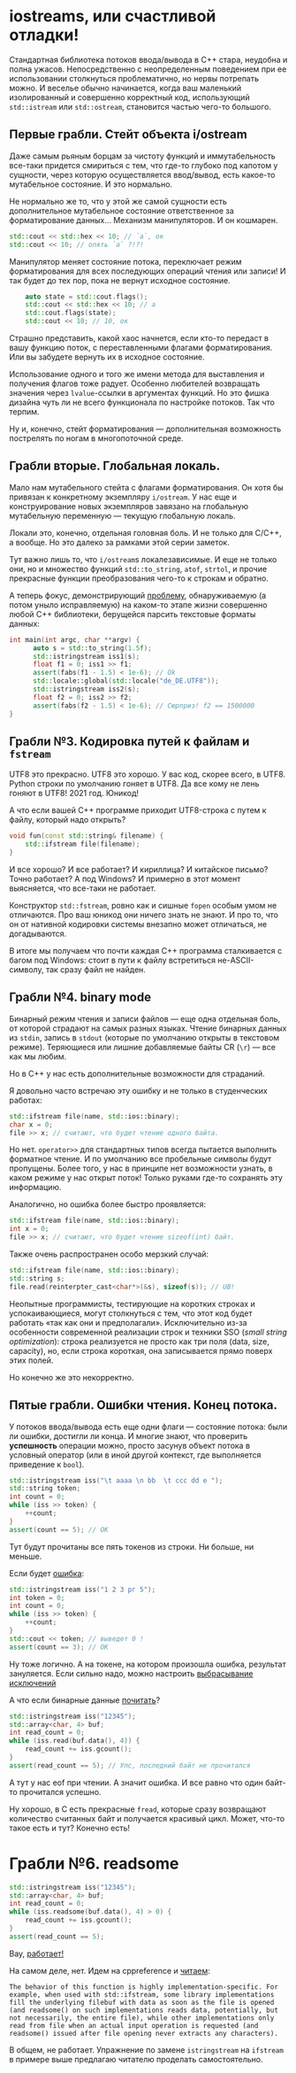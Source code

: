 # iostreams, или счастливой отладки!

Стандартная библиотека потоков ввода/вывода в C++ стара, неудобна и полна ужасов.
Непосредственно с неопределенным поведением при ее использовании столкнуться проблематично, но нервы потрепать можно. И веселье обычно начинается, когда ваш маленький изолированный и совершенно корректный код, использующий `std::istream` или `std::ostream`, становится частью чего-то большого.

## Первые грабли. Стейт объекта i/ostream

Даже самым рьяным борцам за чистоту функций и иммутабельность все-таки придется
смириться с тем, что где-то глубоко под капотом у сущности, через которую осуществляется
ввод/вывод, есть какое-то мутабельное состояние. И это нормально.

Не нормально же то, что у этой же самой сущности есть дополнительное мутабельное состояние
ответственное за форматирование данных... Механизм манипуляторов. И он кошмарен.

```C++
std::cout << std::hex << 10; // `a`, ок
std::cout << 10; // опять `a` ?!?!
```

Манипулятор меняет состояние потока, переключает режим форматирования для всех последующих
операций чтения или записи! И так будет до тех пор, пока не вернут исходное состояние.

```C++
    auto state = std::cout.flags();
    std::cout << std::hex << 10; // a
    std::cout.flags(state);
    std::cout << 10; // 10, ок
```

Страшно представить, какой хаос начнется, если кто-то передаст в вашу функцию
поток, с переставленными флагами форматирования. Или вы забудете вернуть их в исходное
состояние. 

Использование одного и того же имени метода для выставления и получения флагов
тоже радует. Особенно любителей возвращать значения через `lvalue`-ссылки в аргументах функций. Но это фишка дизайна чуть ли не всего функционала по настройке потоков. Так что терпим.

Ну и, конечно, стейт форматирования — дополнительная возможность пострелять по ногам в многопоточной среде.

## Грабли вторые. Глобальная локаль.

Мало нам мутабельного стейта с флагами форматирования. Он хотя бы привязан к конкретному экземпляру `i/ostream`. У нас еще и конструирование новых экземпляров завязано на глобальную мутабельную переменную — текущую глобальную локаль.

Локали это, конечно, отдельная головная боль. И не только для C/C++, а вообще.
Но это далеко за рамками этой серии заметок.

Тут важно лишь то, что `i/ostream`s локалезависимые. И еще не только они, но и множество 
функций `std::to_string`, `atof`, `strtol`, и прочие прекрасные функции преобразования чего-то к строкам и обратно.

А теперь фокус, демонстрирующий [проблему](https://rextester.com/YNIVO68121), обнаруживаемую (а потом уныло исправляемую) на каком-то этапе жизни совершенно любой C++ библиотеки, берущейся парсить текстовые форматы данных:

```C++
int main(int argc, char **argv) {
      auto s = std::to_string(1.5f);
      std::istringstream iss1(s);
      float f1 = 0; iss1 >> f1;
      assert(fabs(f1 - 1.5) < 1e-6); // Ok
      std::locale::global(std::locale("de_DE.UTF8"));
      std::istringstream iss2(s);
      float f2 = 0; iss2 >> f2;
      assert(fabs(f2 - 1.5) < 1e-6); // Сюрприз! f2 == 1500000
}
```


## Грабли №3. Кодировка путей к файлам и `fstream`

UTF8 это прекрасно. UTF8 это хорошо. У вас код, скорее всего, в UTF8. Python
строки по умолчанию гоняет в UTF8. Да все кому не лень гоняют в UTF8! 2021 год. Юникод!

А что если вашей C++ программе приходит UTF8-строка 
с путем к файлу, который надо открыть?


```C++
void fun(const std::string& filename) {
    std::ifstream file(filename);
}
```

И все хорошо? И все работает? И кириллица? И китайское письмо? Точно работает?
А под Windows? И примерно в этот момент выясняется, что все-таки не работает.

Конструктор `std::fstream`, ровно как и сишные `fopen` особым умом не отличаются.
Про ваш юникод они ничего знать не знают. И про то, что он от нативной кодировки системы
внезапно может отличаться, не догадываются.

В итоге мы получаем что почти каждая C++ программа сталкивается с багом под Windows: 
стоит в пути к файлу встретиться не-ASCII-символу, так сразу файл не найден.

## Грабли №4. binary mode

Бинарный режим чтения и записи файлов — еще одна отдельная боль, от которой
страдают на самых разных языках. Чтение бинарных данных из `stdin`, запись в `stdout` (которые по умолчанию открыты в текстовом режиме). Теряющиеся или лишние добавляемые байты CR (`\r`) — все как мы любим.

Но в C++ у нас есть дополнительные возможности для страданий.

Я довольно часто встречаю эту ошибку и не только в студенческих работах:

```C++
std::ifstream file(name, std::ios::binary);
char x = 0;
file >> x; // считают, что будет чтение одного байта.
```

Но нет. `operator>>` для стандартных типов всегда пытается выполнить форматное чтение.
И по умолчанию все пробельные символы будут пропущены. Более того, у нас в принципе
нет возможности узнать, в каком режиме у нас открыт поток! Только руками где-то сохранять
эту информацию.

Аналогично, но ошибка более быстро проявляется:

```C++
std::ifstream file(name, std::ios::binary);
int x = 0;
file >> x; // считают, что будет чтение sizeof(int) байт.
```

Также очень распространен особо мерзкий случай:

```C++
std::ifstream file(name, std::ios::binary);
std::string s;
file.read(reinterpter_cast<char*>(&s), sizeof(s)); // UB!
```

Неопытные программисты, тестирующие на коротких строках и успокаивающиеся, могут
столкнуться с тем, что этот код будет работать «так как они и предполагали». Исключительно
из-за особенности современной реализации строк и техники SSO (_small string optimization_):
строка реализуется не просто как три поля (data, size, capacity), но, если строка короткая, она 
записывается прямо поверх этих полей.

Но конечно же это некорректно.

## Пятые грабли. Ошибки чтения. Конец потока.

У потоков ввода/вывода есть еще одни флаги — состояние потока: были ли ошибки,
достигли ли конца. И многие знают, что проверить __успешность__ операции можно, просто засунув объект
потока в условный оператор (или в иной другой контекст, где выполняется приведение к `bool`).

```C++
std::istringstream iss("\t aaaa \n bb  \t ccc dd e ");
std::string token;
int count = 0;
while (iss >> token) {
    ++count;
}
assert(count == 5); // OK
```

Тут будут прочитаны все пять токенов из строки. Ни больше, ни меньше.

Если будет [ошибка](https://godbolt.org/z/cYcGo5W89):

```C++
std::istringstream iss("1 2 3 рг 5");
int token = 0;
int count = 0;
while (iss >> token) {
    ++count;
}
std::cout << token; // выведет 0 ! 
assert(count == 3); // OK
```

Ну тоже логично. А на токене, на котором произошла ошибка, результат зануляется.
Если сильно надо, можно настроить [выбрасывание исключений](https://en.cppreference.com/w/cpp/io/basic_ios/exceptions)

А что если бинарные данные [почитать](https://godbolt.org/z/4dMEabM59)?

```C++
std::istringstream iss("12345");
std::array<char, 4> buf;
int read_count = 0;
while (iss.read(buf.data(), 4)) {
    read_count += iss.gcount();
}
assert(read_count == 5); // Упс, последний байт не прочитался
```

А тут у нас eof при чтении. А значит ошибка. И все равно что один байт-то прочитался успешно.

Ну хорошо, в C есть прекрасные `fread`, которые сразу возвращают количество считанных байт и получается красивый цикл.
Может, что-то такое есть и тут? Конечно есть!


# Грабли №6. readsome

```C++
std::istringstream iss("12345");
std::array<char, 4> buf;
int read_count = 0;
while (iss.readsome(buf.data(), 4) > 0) {
    read_count += iss.gcount();
}
assert(read_count == 5);
```
Вау, [работает!](https://godbolt.org/z/4KbGrdbcW)


На самом деле, нет. Идем на cppreference и [читаем](https://en.cppreference.com/w/cpp/io/basic_istream/readsome):

```
The behavior of this function is highly implementation-specific. For example, when used with std::ifstream, some library implementations fill the underlying filebuf with data as soon as the file is opened (and readsome() on such implementations reads data, potentially, but not necessarily, the entire file), while other implementations only read from file when an actual input operation is requested (and readsome() issued after file opening never extracts any characters).
```

В общем, не работает. Упражнение по замене `istringstream` на `ifstream` в примере выше предлагаю читателю проделать самостоятельно.


